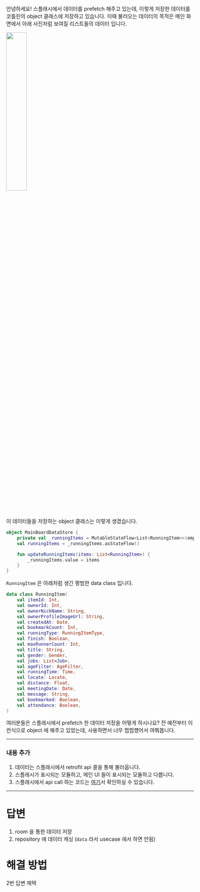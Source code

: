 안녕하세요! 스플래시에서 데이터를 prefetch 해주고 있는데, 이렇게 저장한 데이터를 코틀린의 object 클래스에 저장하고 있습니다.
이때 불러오는 데이터의 목적은 메인 화면에서 아래 사진처럼 보여질 리스트들의 데이터 입니다.

<img src="https://user-images.githubusercontent.com/40740128/158814398-97b76bbb-b279-49aa-bad6-1fdd6a8741b1.png" width="33%" />

이 데이터들을 저장하는 object 클래스는 이렇게 생겼습니다.

```kotlin
object MainBoardDataStore {
    private val _runningItems = MutableStateFlow<List<RunningItem>>(emptyList())
    val runningItems = _runningItems.asStateFlow()

    fun updateRunningItems(items: List<RunningItem>) {
        _runningItems.value = items
    }
}
```

`RunningItem` 은 아래처럼 생긴 평범한 data class 입니다.

```kotlin
data class RunningItem(
    val itemId: Int,
    val ownerId: Int,
    val ownerNickName: String,
    val ownerProfileImageUrl: String,
    val createdAt: Date,
    val bookmarkCount: Int,
    val runningType: RunningItemType,
    val finish: Boolean,
    val maxRunnerCount: Int,
    val title: String,
    val gender: Gender,
    val jobs: List<Job>,
    val ageFilter: AgeFilter,
    val runningTime: Time,
    val locate: Locate,
    val distance: Float,
    val meetingDate: Date,
    val message: String,
    val bookmarked: Boolean,
    val attendance: Boolean,
)
```

여러분들은 스플래시에서 prefetch 한 데이터 저장을 어떻게 하시나요? 전 예전부터 이런식으로 object 에 해주고 있었는데, 사용하면서 너무 찝찝헀어서 여쭤봅니다.

---

### 내용 추가

1. 데이터는 스플래시에서 retrofit api 콜을 통해 불러옵니다.
2. 스플래시가 표시되는 모듈하고, 메인 UI 들이 표시되는 모듈하고 다릅니다.
3. 스플래시에서 api call 하는 코드는 [여기](https://github.com/runner-be/RunnerBe-Android/blob/core/fix-running-items-load/presentation/src/main/kotlin/team/applemango/runnerbe/activity/StartActivity.kt#L67)서 확인하실 수 있습니다.

---

# 답변

1. room 을 통한 데이터 저장
2. repository 에 데이터 캐싱 (`data` 라서 usecase 에서 하면 안됨)

# 해결 방법

2번 답변 채택